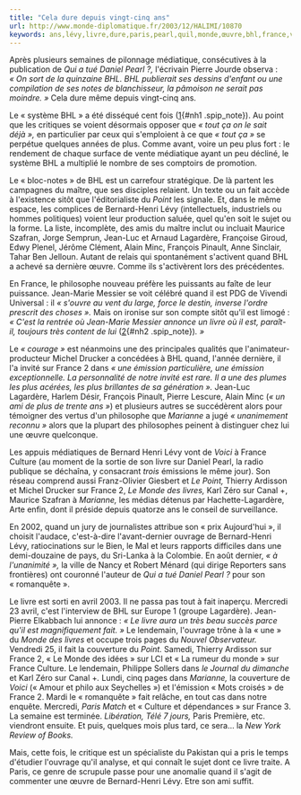 ```yaml
---
title: "Cela dure depuis vingt-cinq ans"
url: http://www.monde-diplomatique.fr/2003/12/HALIMI/10870
keywords: ans,lévy,livre,dure,paris,pearl,quil,monde,œuvre,bhl,france,vingtcinq,point
---
```

Après plusieurs semaines de pilonnage médiatique, consécutives à la publication de *Qui a tué Daniel Pearl ?,* l'écrivain Pierre Jourde observa : *« On sort de la quinzaine BHL. BHL publierait ses dessins d'enfant ou une compilation de ses notes de blanchisseur, la pâmoison ne serait pas moindre. »* Cela dure même depuis vingt-cinq ans.

Le « système BHL » a été disséqué cent fois ([1](/2003/12/HALIMI/10870#nb1 "Lire « Réseaux » et « La nausée », Le Monde diplomatique, février 1995 et février  (...)"){#nh1 .spip_note}). Au point que les critiques se voient désormais opposer que *« tout ça on le sait déjà »,* en particulier par ceux qui s'emploient à ce que *« tout ça »* se perpétue quelques années de plus. Comme avant, voire un peu plus fort : le rendement de chaque surface de vente médiatique ayant un peu décliné, le système BHL a multiplié le nombre de ses comptoirs de promotion.

Le « bloc-notes » de BHL est un carrefour stratégique. De là partent les campagnes du maître, que ses disciples relaient. Un texte ou un fait accède à l'existence sitôt que l'éditorialiste du *Point* les signale. Et, dans le même espace, les complices de Bernard-Henri Lévy (intellectuels, industriels ou hommes politiques) voient leur production saluée, quel qu'en soit le sujet ou la forme. La liste, incomplète, des amis du maître inclut ou incluait Maurice Szafran, Jorge Semprun, Jean-Luc et Arnaud Lagardère, Françoise Giroud, Edwy Plenel, Jérôme Clément, Alain Minc, François Pinault, Anne Sinclair, Tahar Ben Jelloun. Autant de relais qui spontanément s'activent quand BHL a achevé sa dernière œuvre. Comme ils s'activèrent lors des précédentes.

En France, le philosophe nouveau préfère les puissants au faîte de leur puissance. Jean-Marie Messier se voit célébré quand il est PDG de Vivendi Universal : il *« s'ouvre au vent du large, force le destin, inverse l'ordre prescrit des choses ».* Mais on ironise sur son compte sitôt qu'il est limogé : *« C'est la rentrée où Jean-Marie Messier annonce un livre où il est, paraît-il, toujours très content de lui* ([2](/2003/12/HALIMI/10870#nb2 "Respectivement Le Point, 23 juin 2000 et 6 septembre 2002."){#nh2 .spip_note})*. »*

Le *« courage »* est néanmoins une des principales qualités que l'animateur-producteur Michel Drucker a concédées à BHL quand, l'année dernière, il l'a invité sur France 2 dans *« une émission particulière, une émission exceptionnelle. La personnalité de notre invité est rare. Il a une des plumes les plus acérées, les plus brillantes de sa génération ».* Jean-Luc Lagardère, Harlem Désir, François Pinault, Pierre Lescure, Alain Minc (*« un ami de plus de trente ans »*) et plusieurs autres se succédèrent alors pour témoigner des vertus d'un philosophe que *Marianne* a jugé *« unanimement reconnu »* alors que la plupart des philosophes peinent à distinguer chez lui une œuvre quelconque.

Les appuis médiatiques de Bernard Henri Lévy vont de *Voici* à France Culture (au moment de la sortie de son livre sur Daniel Pearl, la radio publique se déchaîna, y consacrant *trois* émissions le même jour). Son réseau comprend aussi Franz-Olivier Giesbert et *Le Point,* Thierry Ardisson et Michel Drucker sur France 2, *Le Monde des livres,* Karl Zéro sur Canal +, Maurice Szafran à *Marianne,* les médias détenus par Hachette-Lagardère, Arte enfin, dont il préside depuis quatorze ans le conseil de surveillance.

En 2002, quand un jury de journalistes attribue son « prix Aujourd'hui », il choisit l'audace, c'est-à-dire l'avant-dernier ouvrage de Bernard-Henri Lévy, ratiocinations sur le Bien, le Mal et leurs rapports difficiles dans une demi-douzaine de pays, du Sri-Lanka à la Colombie. En août dernier, *« à l'unanimité »,* la ville de Nancy et Robert Ménard (qui dirige Reporters sans frontières) ont couronné l'auteur de *Qui a tué Daniel Pearl ?* pour son « romanquête ».

Le livre est sorti en avril 2003. Il ne passa pas tout à fait inaperçu. Mercredi 23 avril, c'est l'interview de BHL sur Europe 1 (groupe Lagardère). Jean-Pierre Elkabbach lui annonce : *« Le livre aura un très beau succès parce qu'il est magnifiquement fait. »* Le lendemain, l'ouvrage trône à la « une » du *Monde des livres* et occupe trois pages du *Nouvel Observateur.* Vendredi 25, il fait la couverture du *Point.* Samedi, Thierry Ardisson sur France 2, « Le Monde des idées » sur LCI et « La rumeur du monde » sur France Culture. Le lendemain, Philippe Sollers dans *le Journal du dimanche* et Karl Zéro sur Canal +*.* Lundi, cinq pages dans *Marianne,* la couverture de *Voici* (« Amour et philo aux Seychelles ») et l'émission « Mots croisés » de France 2. Mardi le « romanquête » fait relâche, en tout cas dans notre enquête. Mercredi, *Paris Match* et « Culture et dépendances » sur France 3. La semaine est terminée. *Libération, Télé 7 jours,* Paris Première, etc. viendront ensuite. Et puis, quelques mois plus tard, ce sera... la *New York Review of Books.*

Mais, cette fois, le critique est un spécialiste du Pakistan qui a pris le temps d'étudier l'ouvrage qu'il analyse, et qui connaît le sujet dont ce livre traite. A Paris, ce genre de scrupule passe pour une anomalie quand il s'agit de commenter une œuvre de Bernard-Henri Lévy. Etre son ami suffit.
